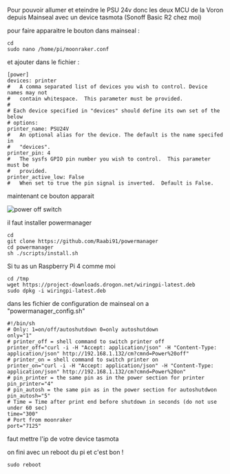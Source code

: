 Pour pouvoir allumer et eteindre le PSU 24v donc les deux MCU de la Voron depuis Mainseal avec un device tasmota (Sonoff Basic R2 chez moi)

pour faire apparaitre le bouton dans mainseal :
```
cd
sudo nano /home/pi/moonraker.conf
```
et ajouter dans le fichier :
```
[power]
devices: printer
#   A comma separated list of devices you wish to control. Device names may not
#   contain whitespace.  This parameter must be provided.
#
# Each device specified in "devices" should define its own set of the below
# options:
printer_name: PSU24V
#   An optional alias for the device. The default is the name specifed in
#   "devices".
printer_pin: 4
#   The sysfs GPIO pin number you wish to control.  This parameter must be
#   provided.
printer_active_low: False
#   When set to true the pin signal is inverted.  Default is False.
```

maintenant ce bouton apparait

![power off switch](https://github.com/elpopo-eng/VoronFrenchUsers/tree/main/Tuto/tasmota/psu24v.png)

il faut installer powermanager
```
cd
git clone https://github.com/Raabi91/powermanager
cd powermanager
sh ./scripts/install.sh
```

Si tu as un Raspberry Pi 4 comme moi

```
cd /tmp
wget https://project-downloads.drogon.net/wiringpi-latest.deb
sudo dpkg -i wiringpi-latest.deb
```

dans les fichier de configuration de mainseal on a "powermanager_config.sh"

```
#!/bin/sh
# Only: 1=on/off/autoshutdown 0=only autoshutdown
only="1"
# printer_off = shell command to switch printer off
printer_off="curl -i -H "Accept: application/json" -H "Content-Type: application/json" http://192.168.1.132/cm?cmnd=Power%20off"
# printer_on = shell command to switch printer on
printer_on="curl -i -H "Accept: application/json" -H "Content-Type: application/json" http://192.168.1.132/cm?cmnd=Power%20on"
# pin_printer = the same pin as in the power section for printer
pin_printer="4"
# pin_autosh = the same pin as in the power section for autoshutdwon
pin_autosh="5"
# Time = Time after print end before shutdown in seconds (do not use under 60 sec)
time="300"
# Port from moonraker
port="7125"
```
faut mettre l'ip de votre device tasmota

on fini avec un reboot du pi et c'est bon !
```
sudo reboot
````
